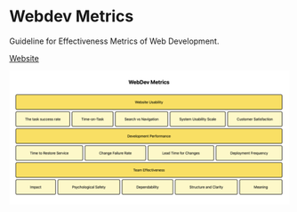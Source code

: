 # Webdev Metrics

Guideline for Effectiveness Metrics of Web Development.

[Website](https://webdev-metrics.netlify.app)

<img
  src="https://github.com/cc-kawakami/webdev-metrics/blob/main/docs/screenshot.png"
  alt="screenshot"/>
